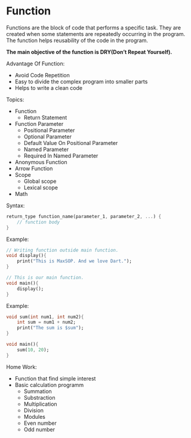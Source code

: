 # Function

Functions are the block of code that performs a specific task. They are created when some statements are repeatedly occurring in the program. The function helps reusability of the code in the program.

**The main objective of the function is DRY(Don’t Repeat Yourself).**

Advantage Of Function:

- Avoid Code Repetition
- Easy to divide the complex program into smaller parts
- Helps to write a clean code

Topics:

- Function
  - Return Statement
- Function Parameter
  - Positional Parameter
  - Optional Parameter
  - Default Value On Positional Parameter
  - Named Parameter
  - Required In Named Parameter
- Anonymous Function
- Arrow Function
- Scope
  - Global scope
  - Lexical scope
- Math

Syntax:

```dart
return_type function_name(parameter_1, parameter_2, ...) {
    // function body
}
```

Example:

```dart
// Writing function outside main function.
void display(){
    print("This is MaxSOP. And we love Dart.");
}

// This is our main function.
void main(){
    display();
}
```

Example:

```dart
void sum(int num1, int num2){
    int sum = num1 + num2;
    print("The sum is $sum");
}

void main(){
    sum(10, 20);
}
```

Home Work:

- Function that find simple interest
- Basic calculation programm
  - Summation
  - Substraction
  - Multiplication
  - Division
  - Modules
  - Even number
  - Odd number

